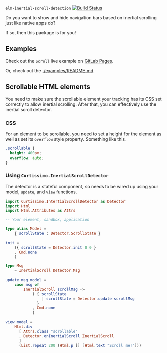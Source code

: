 `elm-inertial-scroll-detection` [![Build Status](https://github.com/curtissimo/elm-inertial-scroll-detection/workflows/CI/badge.svg)](https://github.com/curtissimo/elm-inertial-scroll-detection/actions?query=branch%3Amain)

Do you want to show and hide navigation bars based on inertial scrolling
just like native apps do?

If so, then this package is for you!

## Examples

Check out the `Scroll` live example on 
[GitLab Pages](https://elm-inertial-scroll-detection-9e103d.gitlab.io/).

Or, check out the 
[./examples/README.md](https://gitlab.com/curtissimo/elm-inertial-scroll-detection/-/tree/2.0.1/examples).

## Scrollable HTML elements

You need to make sure the scrollable element your tracking has its CSS set
correctly to allow inertial scrolling. After that, you can effectively use
the inertial scroll detector.

### CSS

For an element to be scrollable, you need to set a height for the element
as well as set its `overflow` style property. Something like this.

```css
.scrollable {
  height: 400px;
  overflow: auto;
}
```

### Using `Curtissimo.InertialScrollDetector`

The detector is a stateful component, so needs to be wired up using your 
model, `update`, and `view` functions.

```elm
import Curtissimo.IntertialScrollDetector as Detector
import Html
import Html.Attributes as Attrs

-- Your element, sandbox, application

type alias Model =
    { scrollState : Detector.ScrollState }

init =
    ({ scrollState = Detector.init 0 0 }
    , Cmd.none
    )

type Msg
    = InertialScroll Detector.Msg

update msg model =
    case msg of
        InertialScroll scrollMsg ->
            ( { scrollState
                | scrollState = Detector.update scrollMsg
              }
            , Cmd.none 
            )

view model =
    Html.div 
      [ Attrs.class "scrollable"
      , Detector.onInertialScroll InertialScroll
      ]
      (List.repeat 200 (Html.p [] [Html.text "Scroll me!"]))
```
